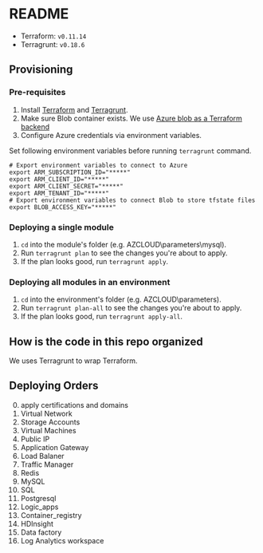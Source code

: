 README
===

* Terraform: `v0.11.14`
* Terragrunt: `v0.18.6`

## Provisioning

### Pre-requisites

1. Install [Terraform](https://www.terraform.io/) and [Terragrunt](https://github.com/gruntwork-io/terragrunt).
2. Make sure Blob container exists. We use [Azure blob as a Terraform backend](https://www.terraform.io/docs/backends/types/azurerm.html)
3. Configure Azure credentials via environment variables.

Set following environment variables before running `terragrunt` command.

```
# Export environment variables to connect to Azure
export ARM_SUBSCRIPTION_ID="*****"
export ARM_CLIENT_ID="*****"
export ARM_CLIENT_SECRET="*****"
export ARM_TENANT_ID="*****"
# Export environment variables to connect Blob to store tfstate files
export BLOB_ACCESS_KEY="*****"
```

### Deploying a single module

1. `cd` into the module's folder (e.g. AZCLOUD\parameters\mysql).
2. Run `terragrunt plan` to see the changes you're about to apply.
3. If the plan looks good, run `terragrunt apply`.

### Deploying all modules in an environment

1. `cd` into the environment's folder (e.g. AZCLOUD\parameters).
2. Run `terragrunt plan-all` to see the changes you're about to apply.
3. If the plan looks good, run `terragrunt apply-all`.


## How is the code in this repo organized

We uses Terragrunt to wrap Terraform.


## Deploying Orders

0. apply certifications and domains
1. Virtual Network
2. Storage Accounts
3. Virtual Machines
4. Public IP
5. Application Gateway
6. Load Balaner
7. Traffic Manager
8. Redis
9. MySQL
10. SQL
11. Postgresql
12. Logic_apps
13. Container_registry
14. HDInsight
15. Data factory
16. Log Analytics workspace

